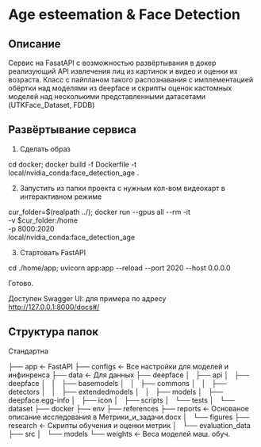 # Age esteemation & Face Detection

## Описание

Сервис на FasatAPI с возможностью развёртывания в докер реализующий API извлечения лиц из картинок и видео и оценки их возраста. Класс с пайпланом такого распознавания с имплементацией обёртки над моделями из deepface и скрипты оценок кастомных моделей над несколькими представленными датасетами (UTKFace_Dataset, FDDB)

## Развёртывание сервиса

1) Сделать образ

cd docker;
docker build -f Dockerfile -t local/nvidia_conda:face_detection_age .

2) Запустить из папки проекта с нужным кол-вом видеокарт в интерактивном режиме

cur_folder=$(realpath ../);
docker run --gpus all --rm -it  \
-v $cur_folder:/home \
-p 8000:2020 \
local/nvidia_conda:face_detection_age

3) Стартовать FastAPI

cd ./home/app; uvicorn app:app --reload --port 2020 --host 0.0.0.0


Готово.

Доступен Swagger UI:
для примера по адресу http://127.0.0.1:8000/docs#/


## Структура папок

Стандартна

├── app <- FastAPI
├── configs <- Все настройки для моделей и инфинренса
├── data <- Для данных
├── deepface
│   ├── api
│   ├── deepface
│   │   ├── basemodels
│   │   ├── commons
│   │   ├── detectors
│   │   ├── extendedmodels
│   │   ├── models
│   ├── deepface.egg-info
│   ├── icon
│   ├── scripts
│   └── tests
│       └── dataset
├── docker
├── env 
├── references
├── reports <- Основаное описание исследования в Метрики_и_задачи.docx
│   └── figures
├── research <- Скрипты обучения и оценки метрик 
│   └── evaluation_data
├── src
│   └── models
└── weights <- Веса моделей маш. обуч.


